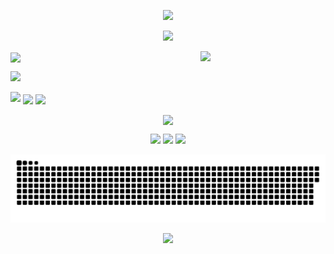 <!--这是顶部的流动显示-->
<p align="center">
<img src="https://capsule-render.vercel.app/api?type=waving&color=timeGradient&height=300&&section=header&text=Hey%20friend!&fontSize=90&fontAlign=50&fontAlignY=30&desc=This%20is%20Faith%20Decade&descAlign=50&descSize=30&descAlignY=60&animation=twinkling" />
</p>

<!--这是打字机效果的文字-->
<p align="center">
<img src="https://readme-typing-svg.demolab.com?font=Fredericka the Great&size=25&pause=1000&center=true&vCenter=true&random=false&width=600&lines=Welcome+to+my+GitHub+territory!;I+am+learning+solidity+smart+contracts!" />
</p>

<!--这是动态小猫咪-->
<img align='right' src='https://user-images.githubusercontent.com/5713670/87202985-820dcb80-c2b6-11ea-9f56-7ec461c497c3.gif' width='200'>

<!--这是github数据概览 -->
<img align="center" width="400" src="https://github-readme-stats.vercel.app/api?username=cycloneL&theme=dracula&include_all_commits=true&show_icons=true&hide_border=true" />

<!--这是连续贡献数据记录-->
<p>
  <img src="https://streak-stats.demolab.com?user=cycloneL&theme=monokai&hide_border=%E5%81%87" />
</p>

<!--这是贡献图-->
<img width="800" src="https://github-readme-activity-graph.vercel.app/graph?username=cycloneL&theme=github-compact&hide_border=true&area=true" />

<!--这是代码编写总时长-->
<img align="center" src="https://github-readme-stats.vercel.app/api/wakatime?username=cycloneL&theme=transparent&hide_border=true&layout=compact&langs_count=22" />

<!--这是项目语言比例-->
<img align="center" src="https://github-readme-stats.vercel.app/api/top-langs/?username=cycloneL&theme=transparent&hide_border=true&layout=donut-vertical&langs_count=6" />

<!--这是技术栈图标展示-->
<p align="center">
<img align="center" src="https://skillicons.dev/icons?i=solidity&theme=light" />
</p>

<!--小徽章-->
<p align="center">
<img src="https://img.shields.io/badge/QQ-727813698-pink?logo=QQ" />
<img src="https://img.shields.io/badge/wechat-L727813698-pink?logo=wechat" />
<img src="https://komarev.com/ghpvc/?username=cycloneL&abbreviated=true" />
</p>

<!--贪吃蛇-->
<picture>
  <source media="(prefers-color-scheme: dark)" srcset="https://raw.githubusercontent.com/cycloneL/cycloneL/output/github-contribution-grid-snake-dark.svg">
  <source media="(prefers-color-scheme: light)" srcset="https://raw.githubusercontent.com/cycloneL/cycloneL/output/github-contribution-grid-snake.svg">
  <img alt="github contribution grid snake animation" src="https://raw.githubusercontent.com/cycloneL/cycloneL/output/github-contribution-grid-snake.svg">
</picture>

<!--这是底部的流动显示-->
<p align="center">
<img src="https://capsule-render.vercel.app/api?type=waving&color=timeGradient&height=300&&section=footer&text=Hope%20you%20have%20a%20good%20day&fontSize=90&fontAlign=50&fontAlignY=70&desc=That%20is%20all&descAlign=50&descSize=30&descAlignY=40&animation=twinkling" />
</p>







<!--
**CycloneL/CycloneL** is a ✨ _special_ ✨ repository because its `README.md` (this file) appears on your GitHub profile.

Here are some ideas to get you started:

- 🔭 I’m currently working on ...
- 🌱 I’m currently learning ...
- 👯 I’m looking to collaborate on ...
- 🤔 I’m looking for help with ...
- 💬 Ask me about ...
- 📫 How to reach me: ...
- 😄 Pronouns: ...
- ⚡ Fun fact: ...
-->
